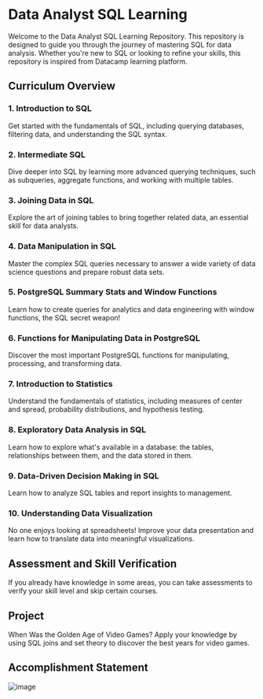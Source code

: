 
# Data Analyst SQL Learning 

Welcome to the Data Analyst SQL Learning Repository. This repository is designed to guide you through the journey of mastering SQL for data analysis. 
Whether you're new to SQL or looking to refine your skills, this repository is inspired from Datacamp learning platform.

## Curriculum Overview

### 1. Introduction to SQL
Get started with the fundamentals of SQL, including querying databases, filtering data, and understanding the SQL syntax.

### 2. Intermediate SQL
Dive deeper into SQL by learning more advanced querying techniques, such as subqueries, aggregate functions, and working with multiple tables.

### 3. Joining Data in SQL
Explore the art of joining tables to bring together related data, an essential skill for data analysts.

### 4. Data Manipulation in SQL
Master the complex SQL queries necessary to answer a wide variety of data science questions and prepare robust data sets.

### 5. PostgreSQL Summary Stats and Window Functions
Learn how to create queries for analytics and data engineering with window functions, the SQL secret weapon!

### 6. Functions for Manipulating Data in PostgreSQL
Discover the most important PostgreSQL functions for manipulating, processing, and transforming data.

### 7. Introduction to Statistics
Understand the fundamentals of statistics, including measures of center and spread, probability distributions, and hypothesis testing.

### 8. Exploratory Data Analysis in SQL
Learn how to explore what's available in a database: the tables, relationships between them, and the data stored in them.

### 9. Data-Driven Decision Making in SQL
Learn how to analyze SQL tables and report insights to management.

### 10. Understanding Data Visualization
No one enjoys looking at spreadsheets! Improve your data presentation and learn how to translate data into meaningful visualizations.

## Assessment and Skill Verification

If you already have knowledge in some areas, you can take assessments to verify your skill level and skip certain courses.

## Project
When Was the Golden Age of Video Games?
Apply your knowledge by using SQL joins and set theory to discover the best years for video games.

## Accomplishment Statement
![image](https://github.com/walidsharaar/DataAnalystSQL/assets/29350894/6ef2eddf-680d-4230-a1a0-b9bca6d6618c)


